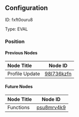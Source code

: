 # <nil>
## Configuration
ID:  fxft0ouru8

Type: EVAL 








### Position

#### Previous Nodes
| Node Title | Node ID |
| :------------- | ------------ |
| Profile Update | [98l736kzfn](./98l736kzfn.md) | 
 
 #### Future Nodes
| Node Title | Node ID |
| :------------- | ------------ |
| Functions |[psu8mrv4k9](./psu8mrv4k9.md) | 